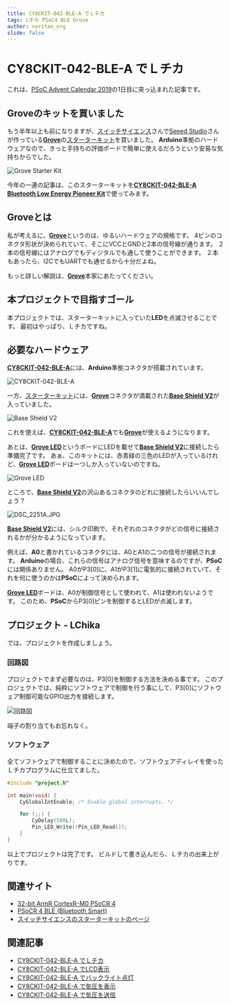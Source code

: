 ```yaml
---
title: CY8CKIT-042-BLE-A でＬチカ
tags: Lチカ PSoC4 BLE Grove
author: noritan_org
slide: false
---
```

# CY8CKIT-042-BLE-A でＬチカ

これは、[PSoC Advent Calendar 2019]の1日目に突っ込まれた記事です。

## Groveのキットを買いました

もう半年以上も前になりますが、[スイッチサイエンス][Switch Science]さんで[Seeed Studio]さんが作っている[**Grove**][Grove]の[スターターキット][Grove Starter Kit]を買いました。
**Arduino**準拠のハードウェアなので、きっと手持ちの評価ボードで簡単に使えるだろうという安易な気持ちからでした。

![Grove Starter Kit](./images/GroveStarterKit.jpeg "Grove Starter Kit")

今年の一連の記事は、このスターターキットを[**CY8CKIT-042-BLE-A Bluetooth Low Energy Pioneer Kit**][CY8CKIT-042-BLE-A]で使ってみます。


## Groveとは

私が考えるに、[**Grove**][Grove]というのは、ゆるいハードウェアの規格です。
4ピンのコネクタ形状が決められていて、そこにVCCとGNDと2本の信号線が通ります。
２本の信号線にはアナログでもディジタルでも通して使うことができます。
２本もあったら、I2CでもUARTでも通せるから十分だよね。

もっと詳しい解説は、[**Grove**][Grove]本家にあたってください。


## 本プロジェクトで目指すゴール

本プロジェクトでは、スターターキットに入っていた**LED**を点滅させることです。
最初はやっぱり、Ｌチカですね。


## 必要なハードウェア

[**CY8CKIT-042-BLE-A**][CY8CKIT-042-BLE-A]には、**Arduino**準拠コネクタが搭載されています。

![CY8CKIT-042-BLE-A](./images/CY8CKIT-042-BLE-A.png "CY8CKIT-042-BLE-A")

一方、[スターターキット][Grove Starter Kit]には、[**Grove**][Grove]コネクタが満載された[**Base Shield V2**][Base Shield V2]が入っていました。

![Base Shield V2](./images/BaseShieldV2.jpeg "Base Shield V2")

これを使えば、[**CY8CKIT-042-BLE-A**][CY8CKIT-042-BLE-A]でも[**Grove**][Grove]が使えるようになります。

あとは、[**Grove LED**][Grove LED]というボードにLEDを載せて[**Base Shield V2**][Base Shield V2]に接続したら準備完了です。
あぁ、このキットには、赤青緑の三色のLEDが入っているけれど、[**Grove LED**][Grove LED]ボードは一つしか入っていないのですね。

![Grove LED](./images/GroveLed.jpeg "Grove LED")

ところで、[**Base Shield V2**][Base Shield V2]の沢山あるコネクタのどれに接続したらいいんでしょう？

![DSC_2251A.JPG](./images/DSC_2251A.JPG "接続先コネクタ")

[**Base Shield V2**][Base Shield V2]には、シルク印刷で、それぞれのコネクタがどの信号に接続されるかが分かるようになっています。

例えば、**A0**と書かれているコネクタには、A0とA1の二つの信号が接続されます。
**Arduino**の場合、これらの信号はアナログ信号を意味するのですが、**PSoC**には関係ありません。
A0がP3[0]に、A1がP3[1]に電気的に接続されていて、それを何に使うのかは**PSoC**によって決められます。

[**Grove LED**][Grove LED]ボードは、A0が制御信号として使われて、A1は使われないようです。
このため、**PSoC**からP3[0]ピンを制御するとLEDが点滅します。


## プロジェクト - LChika

では、プロジェクトを作成しましょう。


### 回路図

プロジェクトでまず必要なのは、P3[0]を制御する方法を決める事です。
このプロジェクトでは、純粋にソフトウェアで制御を行う事にして、P3[0]にソフトウェア制御可能なGPIO出力を接続します。

![回路図](./images/schematic1.png "回路図")

端子の割り当てもお忘れなく。


### ソフトウェア

全てソフトウェアで制御することに決めたので、ソフトウェアディレイを使ったＬチカプログラムに仕立てました。

```c:main.c
#include "project.h"

int main(void) {
    CyGlobalIntEnable; /* Enable global interrupts. */

    for (;;) {
        CyDelay(500L);
        Pin_LED_Write(!Pin_LED_Read());
    }
}
```

以上でプロジェクトは完了です。
ビルドして書き込んだら、Ｌチカの出来上がりです。


## 関連サイト
* [32-bit ArmR CortexR-M0 PSoCR 4][PSoC 4]
* [PSoCR 4 BLE (Bluetooth Smart)][PSoC 4 BLE]
* [スイッチサイエンスのスターターキットのページ][ssci Starter Kit]

## 関連記事
* [CY8CKIT-042-BLE-A でＬチカ][GLChika]
* [CY8CKIT-042-BLE-A でLCD表示][GLCDShow]
* [CY8CKIT-042-BLE-A でバックライト点灯][GBLChika]
* [CY8CKIT-042-BLE-A で気圧を表示][GBarometer]
* [CY8CKIT-042-BLE-A で気圧を送信][GBLE]

[GLChika]:./README-LChika-ja.md
[GLCDShow]:./README-LCDSHOW-ja.md
[GBLChika]:./README-BLChika-ja.md
[GBarometer]:./README-Barometer.md
[GBLE]:./README-BLE.md
[PSoC Advent Calendar 2019]:https://qiita.com/advent-calendar/2019/psoc
[Switch Science]:https://www.switch-science.com/
[Seeed Studio]:https://www.seeedstudio.com/
[Grove]:https://www.seeedstudio.com/Grove
[Grove Starter Kit]:https://www.seeedstudio.com/Grove-Starter-Kit-for-Arduino-p-1855.html
[ssci Starter Kit]:https://www.switch-science.com/catalog/1812/
[CY8CKIT-042-BLE-A]:https://www.cypress.com/cy8ckit-042-ble-a
[Base Shield V2]:https://www.seeedstudio.com/Base-Shield-V2.html
[Grove LED]:https://www.seeedstudio.com/Grove-Red-LED.html
[PSoC 4]:http://www.cypress.com/psoc4
[PSoC 4 BLE]:https://www.cypress.com/products/psoc-4-ble-bluetooth-smart
[repository]:https://github.com/noritan/Advent2019
